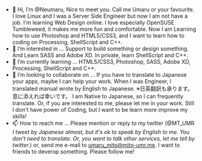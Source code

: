- 👋 Hi, I’m @Neumaru,
      Nice to meet you. Call me Umaru or your favourite. I love Linux and I was a Server Side Engineer but now I am not have a job. I'm learning Web Design online.
      I love especially OpenSUSE Tumbleweed, it makes me more fun and comfortable.
      Now I am Learning how to use Photoshop and HTML5/CSS3, and I want to learn how to coding on Processing, ShellScript and C++.
- 👀 I’m interested in ...
      Support to build something or design something. And Learn SASS and Adobe XD. In private, learn ShellScript and C++.
- 🌱 I’m currently learning ...
      HTML5/CSS3, Photoshop, SASS, Adobe XD, Processing, ShellScript and C++.
- 💞️ I’m looking to collaborate on ...
      If you have to translate to Japanese your apps, maybe I can help your work. When I was Engineer, I translated manual wrote by English to Japanese.
      ※日英翻訳も承ります。意に添えれば幸いです。
      I am Native to Japanese, so I can frequently translate.
      Or, if you are interested to me, please let me in your work. Still I don't have power of Coding, but I want to be learn more improve my skills!
- 📫 How to reach me ...
      Please mention or reply to my twitter (@MT_UMR *I tweet by Japanese almost, but it's ok to speak by English to me. You don't need to translate.
      Or, you want to talk other services, let me tell by twitter.*)
      or, send me e-mail to umaru_mito@mito-umr.me. I want to friends to deverop something. Please follow me!
<!---
Neumaru/Neumaru is a ✨ special ✨ repository because its `README.md` (this file) appears on your GitHub profile.
You can click the Preview link to take a look at your changes.
--->
